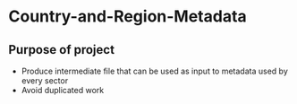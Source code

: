# Country-and-Region-Metadata

## Purpose of project

* Produce intermediate file that can be used as input to metadata used by every sector
* Avoid duplicated work

